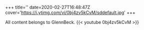 +++
title=''
date=2020-02-27T16:48:47Z
cover='https://i.ytimg.com/vi/0bj4zv5kCvM/sddefault.jpg'
+++

All content belongs to GlennBeck.
{{< youtube 0bj4zv5kCvM >}}
